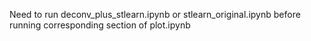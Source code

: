 Need to run deconv_plus_stlearn.ipynb or stlearn_original.ipynb before running corresponding section of plot.ipynb
